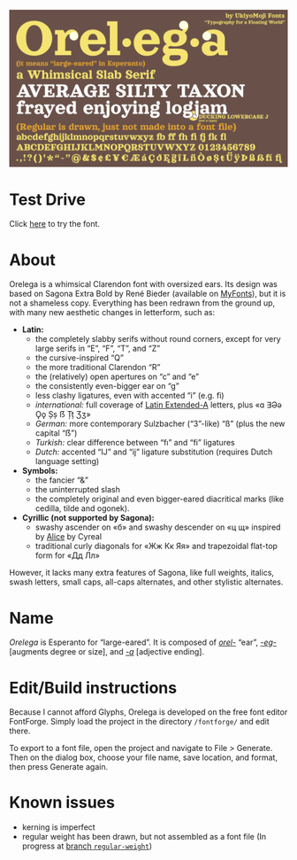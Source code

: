 ![](kerning.png)

# Test Drive

Click [here](https://codepen.io/japanyoshi/full/ExgRwLK) to try the font.

# About

Orelega is a whimsical Clarendon font with oversized ears. Its design was based on Sagona Extra Bold by René Bieder (available on [MyFonts](https://www.myfonts.com/fonts/rene-bieder/sagona/)), but it is not a shameless copy. Everything has been redrawn from the ground up, with many new aesthetic changes in letterform, such as:

* **Latin:**
  * the completely slabby serifs without round corners, except for very large serifs in “E”, “F”, “T”, and “Z”
  * the cursive-inspired “Q”
  * the more traditional Clarendon “R”
  * the (relatively) open apertures on “c” and “e”
  * the consistently even-bigger ear on “g”
  * less clashy ligatures, even with accented “i” (e.g. fì)
  * *international:* full coverage of [Latin Extended-A](https://en.wikipedia.org/wiki/Latin_Extended-A) letters, plus «ɑ ∃Əə Ǫǫ Șș ẞ Țț Ʒʒ»
  * *German:* more contemporary Sulzbacher (“3”-like) “ß” (plus the new capital “ẞ”)
  * *Turkish:* clear difference between “fı” and “fi” ligatures
  * *Dutch:* accented “IJ” and “ij” ligature substitution (requires Dutch language setting)
* **Symbols:**
  * the fancier “&”
  * the uninterrupted slash
  * the completely original and even bigger-eared diacritical marks (like cedilla, tilde and ogonek).
* **Cyrillic (not supported by Sagona):**
  * swashy ascender on «б» and swashy descender on «ц щ» inspired by [Alice](https://www.fontsquirrel.com/fonts/alice) by Cyreal
  * traditional curly diagonals for «Жж Кк Яя» and trapezoidal flat-top form for «Дд Лл»

However, it lacks many extra features of Sagona, like full weights, italics, swash letters, small caps, all-caps alternates, and other stylistic alternates.

# Name

*Orelega* is Esperanto for “large-eared”. It is composed of *[orel-](https://en.wiktionary.org/wiki/orelo#Esperanto)* “ear”, *[-eg-](https://en.wiktionary.org/wiki/-eg-#Esperanto)* [augments degree or size], and *[-a](https://en.wiktionary.org/wiki/-a#Esperanto)* [adjective ending].

# Edit/Build instructions

Because I cannot afford Glyphs, Orelega is developed on the free font editor FontForge. Simply load the project in the directory ``/fontforge/`` and edit there.

To export to a font file, open the project and navigate to File > Generate. Then on the dialog box, choose your file name, save location, and format, then press Generate again.

# Known issues
* kerning is imperfect
* regular weight has been drawn, but not assembled as a font file (In progress at [branch `regular-weight`](https://github.com/japanyoshi/orelega/tree/regular-weight))
